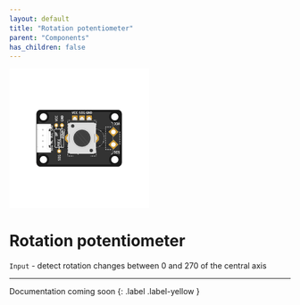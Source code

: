 ```yaml
---
layout: default
title: "Rotation potentiometer"
parent: "Components"
has_children: false
---
```


<img src="assets/custom-rotation-pot-centered.png" alt="Custom Rotation Potentiometer" width="250"/>

# Rotation potentiometer
`Input` - detect rotation changes between 0 and 270 of the central axis

---

Documentation coming soon
{: .label .label-yellow }

